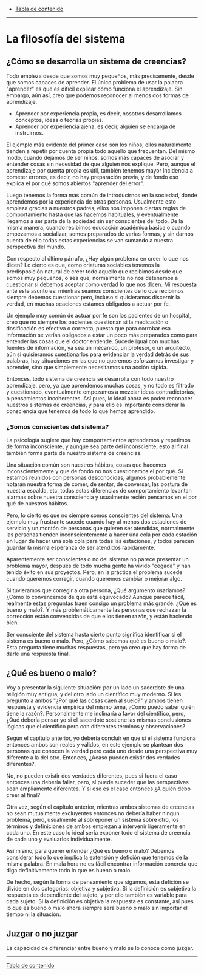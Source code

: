 - [Tabla de contenido](./tabla-de-contenido.md)

---

# La filosofía del sistema

## ¿Cómo se desarrolla un sistema de creencias?

Todo empieza desde que somos muy pequeños, más precisamente, desde que somos capaces de aprender. El único problema de usar la palabra "aprender" es que es difícil explicar cómo funciona el aprendizaje. Sin embargo, aún así, creo que podemos reconocer al menos dos formas de aprendizaje.

  * Aprender por experiencia propia, es decir, nosotros desarrollamos conceptos, ideas o teorías propias.
  * Aprender por experiencia ajena, es decir, alguien se encarga de instruirnos.

El ejemplo más evidente del primer caso son los niños, ellos naturalmente tienden a repetir por cuenta propia todo aquello que frecuentan. Del mismo modo, cuando dejamos de ser niños, somos más capaces de asociar y entender cosas sin necesidad de que alguien nos explique. Pero, aunque el aprendizaje por cuenta propia es útil, también tenemos mayor incidencia a cometer errores, es decir, no hay preparación previa, y de fondo eso explica el por qué somos abiertos "aprender del error".

Luego tenemos la forma más común de introducirnos en la sociedad, donde aprendemos por la experiencia de otras personas. Usualmente esto empieza gracias a nuestros padres, ellos nos imponen ciertas reglas de comportamiento hasta que las hacemos habituales, y eventualmente llegamos a ser parte de la sociedad sin ser conscientes del todo. De la misma manera, cuando recibimos educación académica básica o cuando empezamos a socializar, somos preparados de varias formas, y sin darnos cuenta de ello todas estas experiencias se van sumando a nuestra perspectiva del mundo.

Con respecto al último párrafo, ¿Hay algún problema en creer lo que nos dicen? Lo cierto es que, como criaturas sociables tenemos la predisposición natural de creer todo aquello que recibimos desde que somos muy pequeños, o sea que, normalmente no nos detenemos a cuestionar si debemos aceptar como verdad lo que nos dicen. Mi respuesta ante este asunto es: mientras seamos conscientes de lo que recibimos siempre debemos cuestionar pero, incluso si quisieramos discernir la verdad, en muchas ocaciones estamos obligados a actuar por fe.

Un ejemplo muy común de actuar por fe son los pacientes de un hospital, creo que no siempre los pacientes cuestionan si la medicación o dosificación es efectiva o correcta, puesto que para corrobar esa información se verían obligados a estar un poco más preparados como para entender las cosas que el doctor entiende. Sucede igual con muchas fuentes de información, ya sea un mécanico, un profesor, o un arquitecto, aún si quisieramos cuestionarlos para evidenciar la verdad detrás de sus palabras, hay situaciones en las que no queremos esforzarnos investigar y aprender, sino que simplemente necesitamos una acción rápida.

Entonces, todo sistema de creencia se desarrolla con todo nuestro aprendizaje, pero, ya que aprendemos muchas cosas, y no todo es filtrado y cuestionado, eventualmente empezamos a mezclar ideas contradictorias, o pensamientos incoherentes. Así pues, lo ideal ahora es poder reconocer nuestros sistemas de creencias, y para ello es importante considerar la consciencia que tenemos de todo lo que hemos aprendido.

### ¿Somos conscientes del sistema?

La psicología sugiere que hay comportamientos aprendemos y repetimos de forma inconsciente, y aunque sea parte del inconsciente, esto al final también forma parte de nuestro sistema de creencias.

Una situación común son nuestros hábitos, cosas que hacemos inconscientemente y que de fondo no nos cuestionamos el por qué. Si estamos reunidos con personas desconocidas, algunos probablemente notarán nuestra forma de comer, de sentar, de conversar, las postura de nuestra espalda, etc, todas estas diferencias de comportamiento levantan alarmas sobre nuestra consciencia y usualmente recién pensamos en el por qué de nuestros hábitos.

Pero, lo cierto es que no siempre somos conscientes del sistema. Una ejemplo muy frustrante sucede cuando hay al menos dos estaciones de servicio y un montón de personas que quieren ser atendidas, normalmente las personas tienden inconscientemente a hacer una cola por cada estación en lugar de hacer una sola cola para todas las estaciones, y todos parecen guardar la misma esperanza de ser atendidos rápidamente.

Aparentemente ser conscientes o no del sistema no parece presentar un problema mayor, después de todo mucha gente ha vivido "cegada" y han tenido éxito en sus proyectos. Pero, en la práctica el problema sucede cuando queremos corregir, cuando queremos cambiar o mejorar algo.

Si tuvieramos que corregir a otra persona, ¿Qué argumento usaríamos? ¿Cómo lo convencemos de que está equivocado? Aunque parece fácil, realmente estas preguntas traen consigo un problema más grande: ¿Qué es bueno y malo?. Y más problemáticamente las personas que rechazan la corrección están convencidas de que ellos tienen razón, y están haciendo bien.

Ser consciente del sistema hasta cierto punto significa identificar si el sistema es bueno o malo. Pero, ¿Cómo sabemos qué es bueno o malo?. Esta pregunta tiene muchas respuestas, pero yo creo que hay forma de darle una respuesta final.

## ¿Qué es bueno o malo?

Voy a presentar la siguiente situación: por un lado un sacerdote de una religión muy antigua, y del otro lado un científico muy moderno. Si les pregunto a ambos "¿Por qué las cosas caen al suelo?" y ambos tienen respuesta y evidencia empírica del mismo tema, ¿Cómo puedo saber quién tiene la razón?. Personalmente me inclinaría a favor del científico, pero, ¿Qué debería pensar yo si el sacerdote sostiene las mismas conclusiones lógicas que el científico pero con diferentes términos y observaciones?

Según el capítulo anterior, yo debería concluir en que si el sistema funciona entonces ambos son reales y válidos, en este ejemplo se plantean dos personas que conocen la verdad pero cada uno desde una perspectiva muy diferente a la del otro. Entonces, ¿Acaso pueden existir dos verdades diferentes?.

No, no pueden existir dos verdades diferentes, pues si fuera el caso entonces una debería fallar, pero, sí puede suceder que las perspectivas sean ampliamente diferentes. Y si ese es el caso entonces ¿A quién debo creer al final?

Otra vez, según el capítulo anterior, mientras ambos sistemas de creencias no sean mutualmente excluyentes entonces no debería haber ningun problema, pero, usualmente al sobreponer un sistema sobre otro, los términos y definiciones de ambos empiezan a intervenir ligeramente en cada uno. En este caso lo ideal sería exponer todo el sistema de creencia de cada uno y evaluarlos individualmente.

Así mismo, para querer entender ¿Qué es bueno o malo? Debemos considerar todo lo que implica la extensión y defición que tenemos de la misma palabra. En mala hora no es fácil encontrar información concreta que diga definitivamente todo lo que es bueno o malo.

De hecho, según la forma de pensamiento que sigamos, esta defición se divide en dos categorias: objetiva y subjetiva. Si la definición es subjetiva la respuesta es dependiente del sujeto, y por ello también es variable para cada sujeto. Si la definición es objetiva la respuesta es constante, así pues lo que es bueno o malo ahora siempre será bueno o malo sin importar el tiempo ni la situación.

## Juzgar o no juzgar

La capacidad de diferenciar entre bueno y malo se lo conoce como juzgar.

---

[Tabla de contenido](./tabla-de-contenido.md)
